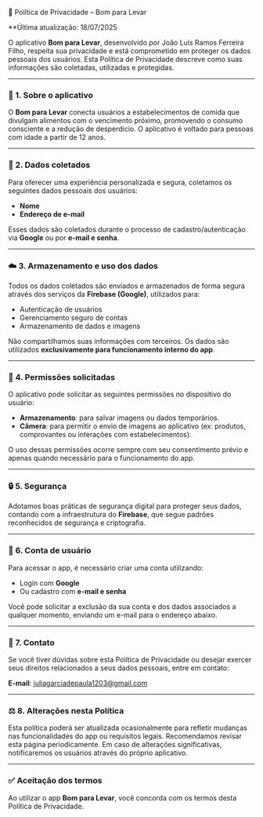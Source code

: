 📄 Política de Privacidade – Bom para Levar

**Última atualização: 18/07/2025

O aplicativo **Bom para Levar**, desenvolvido por João Luís Ramos Ferreira Filho, respeita sua privacidade e está comprometido em proteger os dados pessoais dos usuários. Esta Política de Privacidade descreve como suas informações são coletadas, utilizadas e protegidas.

---

### 📌 1. Sobre o aplicativo

O **Bom para Levar** conecta usuários a estabelecimentos de comida que divulgam alimentos com o vencimento próximo, promovendo o consumo consciente e a redução de desperdício. O aplicativo é voltado para pessoas com idade a partir de 12 anos.

---

### 🔐 2. Dados coletados

Para oferecer uma experiência personalizada e segura, coletamos os seguintes dados pessoais dos usuários:

* **Nome**
* **Endereço de e-mail**

Esses dados são coletados durante o processo de cadastro/autenticação via **Google** ou por **e-mail e senha**.

---

### ☁️ 3. Armazenamento e uso dos dados

Todos os dados coletados são enviados e armazenados de forma segura através dos serviços da **Firebase (Google)**, utilizados para:

* Autenticação de usuários
* Gerenciamento seguro de contas
* Armazenamento de dados e imagens

Não compartilhamos suas informações com terceiros. Os dados são utilizados **exclusivamente para funcionamento interno do app**.

---

### 📲 4. Permissões solicitadas

O aplicativo pode solicitar as seguintes permissões no dispositivo do usuário:

* **Armazenamento**: para salvar imagens ou dados temporários.
* **Câmera**: para permitir o envio de imagens ao aplicativo (ex: produtos, comprovantes ou interações com estabelecimentos).

O uso dessas permissões ocorre sempre com seu consentimento prévio e apenas quando necessário para o funcionamento do app.

---

### 🔒 5. Segurança

Adotamos boas práticas de segurança digital para proteger seus dados, contando com a infraestrutura do **Firebase**, que segue padrões reconhecidos de segurança e criptografia.

---

### 👤 6. Conta de usuário

Para acessar o app, é necessário criar uma conta utilizando:

* Login com **Google**
* Ou cadastro com **e-mail e senha**

Você pode solicitar a exclusão da sua conta e dos dados associados a qualquer momento, enviando um e-mail para o endereço abaixo.

---

### 📧 7. Contato

Se você tiver dúvidas sobre esta Política de Privacidade ou desejar exercer seus direitos relacionados a seus dados pessoais, entre em contato:

**E-mail**: [juliagarciadepaula1203@gmail.com](mailto:juliagarciadepaula1203@gmail.com)

---

### ⚖️ 8. Alterações nesta Política

Esta política poderá ser atualizada ocasionalmente para refletir mudanças nas funcionalidades do app ou requisitos legais. Recomendamos revisar esta página periodicamente. Em caso de alterações significativas, notificaremos os usuários através do próprio aplicativo.

---

### ✅ Aceitação dos termos

Ao utilizar o app **Bom para Levar**, você concorda com os termos desta Política de Privacidade.
